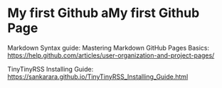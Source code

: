 # My first Github aMy first Github Page

Markdown Syntax guide: Mastering Markdown
GitHub Pages Basics: https://help.github.com/articles/user-organization-and-project-pages/

TinyTinyRSS Installing Guide: https://sankarara.github.io/TinyTinyRSS_Installing_Guide.html
